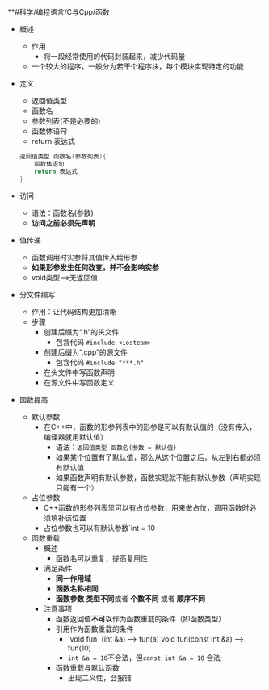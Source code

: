 **#科学/编程语言/C与Cpp/函数
- 概述
	- 作用
		- 将一段经常使用的代码封装起来，减少代码量
	- 一个较大的程序，一般分为若干个程序块，每个模块实现特定的功能

- 定义
	- 返回值类型
	- 函数名
	- 参数列表(不是必要的)
	- 函数体语句
	- return 表达式
	```C++
	返回值类型 函数名(参数列表){
		函数体语句
		return 表达式
	}
	```

- 访问
	- 语法：函数名(参数)
	-  **访问之前必须先声明**

- 值传递
	- 函数调用时实参将其值传入给形参
	- **如果形参发生任何改变，并不会影响实参**
	- void类型——>无返回值

- 分文件编写
	- 作用：让代码结构更加清晰
	- 步骤
		- 创建后缀为“.h”的头文件
			- 包含代码 `#include <iosteam>`
		- 创建后缀为“.cpp”的源文件
			- 包含代码  `#include "***.h"`  
		- 在头文件中写函数声明
		- 在源文件中写函数定义

- 函数提高
	- 默认参数
		- 在C++中，函数的形参列表中的形参是可以有默认值的（没有传入，编译器就用默认值）
			- 语法：`返回值类型 函数名(参数 = 默认值)`
			- 如果某个位置有了默认值，那么从这个位置之后，从左到右都必须有默认值
			- 如果函数声明有默认参数，函数实现就不能有默认参数（声明实现只能有一个）
	- 占位参数
		- C++函数的形参列表里可以有占位参数，用来做占位，调用函数时必须填补该位置
		- 占位参数也可以有默认参数`int  = 10
	- 函数重载
		- 概述
			- 函数名可以重复，提高复用性
		- 满足条件
			- **同一作用域**
			- **函数名称相同**
			- **函数参数** **类型不同**或者 **个数不同** 或者 **顺序不同**
		- 注意事项
			- 函数返回值**不可以**作为函数重载的条件（即函数类型）
			- 引用作为函数重载的条件
				- `void fun（int &a) ——> fun(a)  void fun(const int &a) ——> fun(10)
				- `int &a = 10`不合法，但`const int &a = 10` 合法
			- 函数重载与默认函数
				- 出现二义性，会报错

